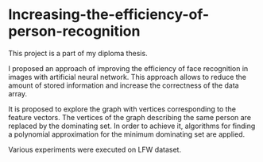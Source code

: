 # Increasing-the-efficiency-of-person-recognition

This project is a part of my diploma thesis.

I proposed an approach of improving the efficiency of face recognition in images with artificial neural network. This approach allows to reduce the amount of stored information and increase the correctness of the data array. 

It is proposed to explore the graph with vertices corresponding to the feature vectors. The vertices of the graph describing the same person are replaced by the dominating set. In order to achieve it, algorithms for finding a polynomial approximation for the minimum dominating set are applied. 

Various experiments were executed on LFW dataset.
